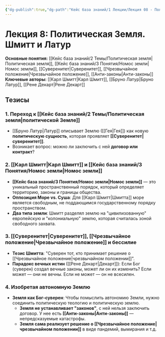 ```yaml
---
{"dg-publish":true,"dg-path":"Кейс база знаний/1 Лекции/Лекция 08 - Политическая Земля (Шмитт и Латур)","permalink":"/kejs-baza-znanij/1-lekczii/lekcziya-08-politicheskaya-zemlya-shmitt-i-latur/"}
---
```


# Лекция 8: Политическая Земля. Шмитт и Латур

**Основные понятия:** [[Кейс база знаний/2 Темы/Политическая земля\|Политическая земля]], [[Кейс база знаний/3 Понятия/Номос земли\|Номос земли]], [[Суверенитет\|Суверенитет]], [[Чрезвычайное положение\|Чрезвычайное положение]], [[Анти-законы\|Анти-законы]]
**Ключевые авторы:** [[Карл Шмитт\|Карл Шмитт]], [[Бруно Латур\|Бруно Латур]], [[Рене Декарт\|Рене Декарт]]

## Тезисы

### 1. Переход к [[Кейс база знаний/2 Темы/Политическая земля\|политической Земле]]
- [[Бруно Латур\|Латур]] описывает Землю ([[Гея\|Гея]]) как новую **политическую сущность**, которая проявляет **[[Суверенитет\|суверенитет]]**.
- Возникает вопрос: можно ли заключить с ней **договор или контракт**?

### 2. [[Карл Шмитт\|Карл Шмитт]] и [[Кейс база знаний/3 Понятия/Номос земли\|Номос земли]]
- **[[Кейс база знаний/3 Понятия/Номос земли\|Номос земли]]** — это уникальный пространственный порядок, который определяет территорию, законы и границы общества.
- **Оппозиция Море vs. Суша**: Для [[Карл Шмитт\|Шмитта]] море является свободным, не поддающимся государственному порядку пространством.
- **Два типа земли**: Шмитт разделял землю на "цивилизованную" европейскую и "колониальную" землю, которая считалась зоной свободного захвата.

### 3. [[Суверенитет\|Суверенитет]], [[Чрезвычайное положение\|Чрезвычайное положение]] и бессилие
- **Тезис Шмитта**: "Суверен тот, кто принимает решение о [[Чрезвычайное положение\|чрезвычайном положении]]".
- **Парадокс вечных истин** ([[Рене Декарт\|Декарт]]): Если Бог (суверен) создал вечные законы, может ли он их изменить? Если может — они не вечны. Если не может — он не всесилен.

### 4. Изобретая автономную Землю
- **Земля как Бог-суверен**: Чтобы помыслить автономию Земли, нужно соединить политическую теологию и политическую землю.
    - **Земля не устанавливает "законов"**, с ней нельзя заключить договор. У нее есть **[[Анти-законы\|Анти-законы]]** — непредсказуемые катастрофы.
    - **Земля сама реализует решение о [[Чрезвычайное положение\|чрезвычайном положении]]** в виде пандемий, вымирания и т.д.
